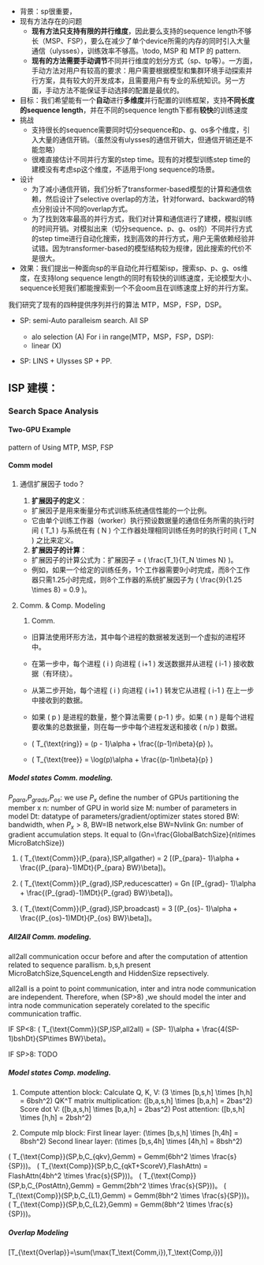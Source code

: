 # 


- 背景：sp很重要，
- 现有方法存在的问题
  - **现有方法只支持有限的并行维度**，因此要么支持的sequence length不够长（MSP、FSP），要么在减少了单个device所需的内存的同时引入大量通信（ulysses），训练效率不够高。\todo, MSP 和 MTP 的 pattern.
  - **现有的方法需要手动调节**不同并行维度的划分方式（sp、tp等）。一方面，手动方法对用户有较高的要求：用户需要根据模型和集群环境手动探索并行方案，具有较大的开发成本，且需要用户有专业的系统知识。另一方面，手动方法不能保证手动选择的配置是最优的。
- 目标：我们希望能有一个**自动**进行**多维度**并行配置的训练框架，支持**不同长度的sequence length**，并在不同的sequence length下都有**较快**的训练速度
- 挑战
  - 支持很长的sequence需要同时切分sequence和p、g、os多个维度，引入大量的通信开销。（虽然没有ulysses的通信开销大，但通信开销还是不能忽略）
  - 很难直接估计不同并行方案的step time。现有的对模型训练step time的建模没有考虑sp这个维度，不适用于long sequence的场景。
- 设计
  - 为了减小通信开销，我们分析了transformer-based模型的计算和通信依赖，然后设计了selective overlap的方法，针对forward、backward的特点分别设计不同的overlap方式。
  - 为了找到效率最高的并行方式，我们对计算和通信进行了建模，模拟训练的时间开销。对模拟出来（切分sequence、p、g、os的）不同并行方式的step time进行自动化搜索，找到高效的并行方式，用户无需依赖经验并试错。因为transformer-based的模型结构较为规律，因此搜索的代价不是很大。
- 效果：我们提出一种面向sp的半自动化并行框架isp，搜索sp、p、g、os维度，在支持long sequence length的同时有较快的训练速度，无论模型大小、sequence长短我们都能搜索到一个不会oom且在训练速度上好的并行方案。


我们研究了现有的四种提供序列并行的算法 MTP，MSP，FSP，DSP。


+ SP: semi-Auto paralleism search. All SP

    + alo selection (A) For i in range(MTP，MSP，FSP，DSP):
    + linear (X)

+ SP: LINS + Ulysses SP + PP.


## ISP 建模：

### Search Space Analysis

#### Two-GPU Example

pattern of Using MTP, MSP, FSP




#### Comm model

1. 通信扩展因子 todo？
    1. **扩展因子的定义**：
    - 扩展因子是用来衡量分布式训练系统通信性能的一个比例。
    - 它由单个训练工作器（worker）执行预设数据量的通信任务所需的执行时间 \( T_1 \) 与系统在有 \( N \) 个工作器处理相同训练任务时的执行时间 \( T_N \) 之比来定义。

    2. **扩展因子的计算**：
    - 扩展因子的计算公式为：扩展因子 = \( \frac{T_1}{T_N \times N} \)。
    - 例如，如果一个给定的训练任务，1个工作器需要9小时完成，而8个工作器只需1.25小时完成，则8个工作器的系统扩展因子为 \( \frac{9}{1.25 \times 8} = 0.9 \)。


2. Comm. & Comp. Modeling

    1. Comm.

   - 旧算法使用环形方法，其中每个进程的数据被发送到一个虚拟的进程环中。
   - 在第一步中，每个进程 \( i \) 向进程 \( i+1 \) 发送数据并从进程 \( i-1 \) 接收数据（有环绕）。
   - 从第二步开始，每个进程 \( i \) 向进程 \( i+1 \) 转发它从进程 \( i-1 \) 在上一步中接收到的数据。
   - 如果 \( p \) 是进程的数量，整个算法需要 \( p-1 \) 步。如果 \( n \) 是每个进程要收集的总数据量，则在每一步中每个进程发送和接收 \( n/p \) 数据。
   - \( T_{\text{ring}} = (p - 1)\alpha + \frac{(p-1)n\beta}{p} \)。

   - \( T_{\text{tree}} = \log(p)\alpha + \frac{(p-1)n\beta}{p} \)


##### Model states Comm. modeling.
$P_{para}$,$P_{grads}$,$P_{os}$: we use $P_{x}$ define the number of GPUs partitioning the member x
n: number of GPU in world size
M: number of parameters in model
Dt: datatype of parameters/gradient/optimizer states stored
BW: bandwidth, when $P_{x}>8$, BW=IB network,else BW=Nvlink
Gn: number of gradient accumulation steps. It equal to \(Gn=\frac{GlobalBatchSize}{n\times MicroBatchSize}\)

1. \( T_{\text{Comm}}(P_{para},ISP,allgather) = 2 [(P_{para}- 1)\alpha + \frac{(P_{para}-1)MDt}{P_{para} BW}\beta]\)。


2. \( T_{\text{Comm}}(P_{grad},ISP,reducescatter) = Gn [(P_{grad}- 1)\alpha + \frac{(P_{grad}-1)MDt}{P_{grad} BW}\beta]\)。


3. \( T_{\text{Comm}}(P_{grad},ISP,broadcast) = 3 [(P_{os}- 1)\alpha + \frac{(P_{os}-1)MDt}{P_{os} BW}\beta]\)。

##### All2All Comm. modeling.
all2all communication occur before and after the computation of attention related to sequence parallism. b,s,h present MicroBatchSize,SquenceLength and HiddenSize repsectively.

all2all is a point to point communication, inter and intra node communication are independent. Therefore, when \(SP>8\) ,we should model the inter and intra node communication seperately corelated to the specific communication traffic.

IF SP<8:
\( T_{\text{Comm}}(SP,ISP,all2all) = (SP- 1)\alpha + \frac{4(SP-1)bshDt}{SP\times BW}\beta\)。

IF SP>8: TODO


##### Model states Comp. modeling.
1. Compute attention block:
    Calculate Q, K, V: \(3 \times [b,s,h] \times [h,h] = 6bsh^2\)
    QK^T matrix multiplication: \([b,a,s,h] \times [b,a,h] = 2bas^2\)
    Score dot V: \([b,a,s,h] \times [b,a,h] = 2bas^2\)
    Post attention: \([b,s,h] \times [h,h] = 2bsh^2\)

2. Compute mlp block:
    First linear layer: \(\times [b,s,h] \times [h,4h] = 8bsh^2\)
    Second linear layer: \(\times [b,s,4h] \times [4h,h] = 8bsh^2\)

\( T_{\text{Comp}}(SP,b,C_{qkv},Gemm) = Gemm(6bh^2 \times \frac{s}{SP})\)。
\( T_{\text{Comp}}(SP,b,C_{qkT+ScoreV},FlashAttn) = FlashAttn(4bh^2 \times \frac{s}{SP})\)。
\( T_{\text{Comp}}(SP,b,C_{PostAttn},Gemm) = Gemm(2bh^2 \times \frac{s}{SP})\)。
\( T_{\text{Comp}}(SP,b,C_{L1},Gemm) = Gemm(8bh^2 \times \frac{s}{SP})\)。
\( T_{\text{Comp}}(SP,b,C_{L2},Gemm) = Gemm(8bh^2 \times \frac{s}{SP})\)。


##### Overlap Modeling
[T_{\text{Overlap}}=\sum(\max(T_\text{Comm,i}),T_\text{Comp,i})\]


